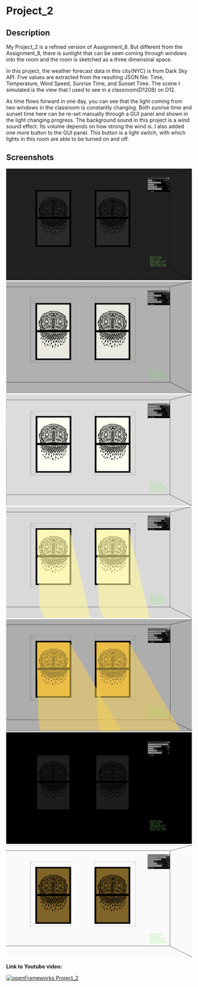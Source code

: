 
# Project_2

## Description ##
My Project_2 is a refined version of Assignment_8. But different from the Assignment_8, there is sunlight that can be seen coming through windows into the room and the room is sketched as a three dimensinal space.

In this project, the weather forecast data in this city(NYC) is from Dark Sky API. Five values are extracted from the resulting JSON file: Time, Temperature, Wind Speed, Sunrise Time, and Sunset Time. The scene I simulated is the view that I used to see in a classroom(D1208) on D12.

As time flows forward in one day, you can see that the light coming from two windows in the classroom is constantly changing. Both sunrise time and sunset time here can be re-set manually through a GUI panel and shown in the light changing progress. The background sound in this project is a wind sound effect. Its volume depends on how strong the wind is. I also added one more button to the GUI panel. This button is a light switch, with which lights in this room are able to be turned on and off.

## Screenshots ##
![](images/1.png)
![](images/2.png)
![](images/3.png)
![](images/4.png)
![](images/5.png)
![](images/6.png)
![](images/7.png)


**Link to Youtube video:**

[![openFrameworks Project_2](http://img.youtube.com/vi/Fp22J8yAy18/0.jpg)](http://www.youtube.com/watch?v=Fp22J8yAy18)

